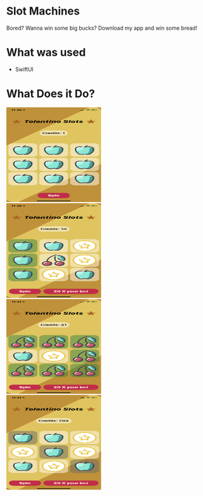 # Slot Machines
Bored? Wanna win some big bucks? Download my app and win some bread! 
# What was used
- SwiftUI

# What Does it Do?
<a href="https://github.com/TolentinoDev/slotMachines/blob/master/Plain.PNG"><img src="https://github.com/TolentinoDev/slotMachines/blob/master/Plain.PNG" width="250" height="250"/></a>
<br>
<a href="https://github.com/TolentinoDev/slotMachines/blob/master/Pair.PNG"><img src="https://github.com/TolentinoDev/slotMachines/blob/master/Pair.PNG" width="250" height="250"/></a>
<br>
<a href="https://github.com/TolentinoDev/slotMachines/blob/master/Pair2.PNG"><img src="https://github.com/TolentinoDev/slotMachines/blob/master/Pair2.PNG" width="250" height="250"/></a>
<br>
<a href="https://github.com/TolentinoDev/slotMachines/blob/master/Diagnol.PNG"><img src="https://github.com/TolentinoDev/slotMachines/blob/master/Diagnol.PNG" width="250" height="250"/></a>

